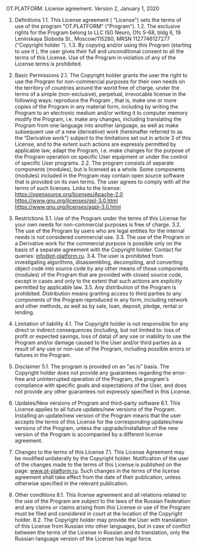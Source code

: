 OT.PLATFORM. License agreement.
Version 2, January 1, 2020
1. Definitions
1.1. This License agreement ( "License") sets the terms of use of the program "OT.PLATFORM" ("Program").
1.2. The exclusive rights for the Program belong to LLC ISG Neuro, Ofc 5-68, bldg 6, 19 Leninskaya Sloboda St., Moscow/115280, MRSN 1127746127277 ("Copyright holder ").
1.3. By copying and/or using this Program (starting to use it ), the user gives their full and unconditional  consent to all the terms of this License. Use of the Program in violation of any of the License terms is prohibited.
2. Basic Permissions
2.1. The Copyright holder grants the user the right to use the Program for non-commercial purposes for their own needs on the territory of countries around the world free of charge, under the terms of a simple (non-exclusive), perpetual, irrevocable license in the following ways:
reproduce the Program , that is, make one or more copies of the Program in any material form, including by writing the Program to an electronic medium and/or writing it to computer memory
modify the Program, i.e. make any changes, including translating the Program from one language into another language, as well as make subsequent use of a new (derivative) work (hereinafter referred to as the "Derivative work") subject to the limitations set out in article 3 of this License, and to the extent such actions are expressly permitted by applicable law;
adapt the Program, i.e. make changes for the purpose of the Program operation on specific User equipment or under the control of specific User programs.
2.2. The program consists of separate components (modules), but is licensed as a whole. Some components (modules) included in the Program may contain open source software that is provided on its own terms. The user agrees to comply with all the terms of such licenses.
Links to the license:
https://opensource.org/licenses/Apache-2.0
https://www.gnu.org/licenses/gpl-3.0.html
https://www.gnu.org/licenses/agpl-3.0.html
3. Restrictions
3.1. Use of the Program under the terms of this License for your own needs for non-commercial purposes is free of charge.
3.2. The use of the Program by users who are legal entities for the internal needs is not considered commercial use.
3.3. The use of the Program or a Derivative work for the commercial purpose is possible only on the basis of a separate agreement with the Copyright holder. Contact for queries: info@ot-platform.ru.
3.4. The user is prohibited from investigating algorithms, disassembling, decompiling, and converting object code into source code by any other means of those components (modules) of the Program that are provided with closed source code, except in cases and only to the extent that such actions are explicitly permitted by applicable law.
3.5. Any distribution of the Program is prohibited. Distribution means granting access to third parties to any components of the Program reproduced in any form, including network and other methods, as well as by sale, loan, deposit, pledge, rental or lending.
4. Limitation of liability
4.1. The Copyright holder is not responsible for any direct or indirect consequences (including, but not limited to: loss of profit or expected savings, loss of data) of any use or inability to use the Program and/or damage caused to the User and/or third parties as a result of any use or non-use of the Program, including possible errors or failures in the Program.
5. Disclaimer
5.1. The program is provided on an "as is" basis. The Copyright holder does not provide any guarantees regarding the error-free and uninterrupted operation of the Program, the program's compliance with specific goals and expectations of the User, and does not provide any other guarantees not expressly specified in this License.
6. Updates/New versions of Program and third-party software
6.1. This License applies to all future updates/new versions of the Program. Installing an update/new version of the Program means that the user accepts the terms of this License for the corresponding updates/new versions of the Program, unless the upgrade/installation of the new version of the Program is accompanied by a different license agreement.
7. Changes to the terms of this License
7.1. This License Agreement may be modified unilaterally by the Copyright holder. Notification of the user of the changes made to the terms of this License is published on the page: www.ot-platform.ru.  Such changes in the terms of the license agreement shall take effect from the date of their publication, unless otherwise specified in the relevant publication.

8. Other conditions
8.1. This license agreement and all relations related to the use of the Program are subject to the laws of the Russian Federation and any claims or claims arising from this License or use of the Program must be filed and considered in court at the location of the Copyright holder.
8.2. The Copyright holder may provide the User with translation of this License from Russian into other languages, but in case of conflict between the terms of the License in Russian and its translation, only the Russian-language version of the License has legal force.

